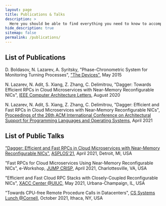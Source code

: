```yaml
---
layout: page
title: Publications & Talks
description: >
  Here you should be able to find everything you need to know to accomplish the most common tasks when blogging with Hydejack.
hide_description: true
sitemap: false
permalink: /publications/
---
```


## List of Publications

D. Boldasov, N. Lazarev, A. Syritsky, "Phase-Chronometric System for Monitoring Turning Processes", <a href="http://www.pribory-smi.ru/" title="devices">"The Devices"</a>, May 2015

N. Lazarev, N. Adit, S. Xiang, Z. Zhang, C. Delimitrou, "Dagger: Towards Efficient RPCs in Cloud Microservices with Near-Memory Reconfigurable NICs", <a href="https://ieeexplore.ieee.org/xpl/RecentIssue.jsp?punumber=10208" title="cal">IEEE Computer Architecture Letters</a>, August 2020

N. Lazarev, N. Adit, S. Xiang, Z. Zhang, C. Delimitrou, "Dagger: Efficient and Fast RPCs in Cloud Microservices with Near-Memory Reconfigurable NICs", <a href="https://dl.acm.org/doi/proceedings/10.1145/3445814" title="asplos">Proceedings of the 26th ACM International Conference on Architectural Support for Programming Languages and Operating Systems</a>, April 2021


## List of Public Talks

<a href="https://www.youtube.com/watch?v=ONnR6Mg6t4E" title="asplos">"Dagger: Efficient and Fast RPCs in Cloud Microservices with Near-Memory Reconfigurable NICs"</a>, <a href="https://asplos-conference.org/" title="asplos_1">ASPLOS'21</a>, April 2021, Detroit, MI, USA

"Fast RPCs for Cloud Microservices Using Near-Memory Reconfigurable NICs", e-Workshop, <a href="https://crisp.engineering.virginia.edu/joint-university-microelectronics-program-jump" title="crisp">JUMP CRISP</a>, April 2021, Charlottesville, VA, USA

"Efficient and Fast Cloud RPC Stacks with Closely-Coupled Reconfigurable NICs", <a href="https://xilinx.github.io/xacc/uiuc.html" title="crisp">XACC Center @UIUC</a>, May 2021, Urbana-Champaign, IL, USA

"Towards CPU-free Remote Procedure Calls in Datacenters", <a href="https://www.cs.cornell.edu/courses/cs7490/2021fa/" title="crisp">CS Systems Lunch @Cornell</a>, October 2021, Ithaca, NY, USA
